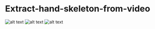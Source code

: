 # Extract-hand-skeleton-from-video
![alt text](<https://github.com/minhAI2045/Extract-hand-skeleton-from-video/raw/main/ClassBoneMay1/Class A/A_1_20052023_2_10.jpg>)
![alt text](<https://github.com/minhAI2045/Extract-hand-skeleton-from-video/raw/main/ClassBoneMay1/Class A/A_1_20052023_2_11.jpg>)
![alt text](<https://github.com/minhAI2045/Extract-hand-skeleton-from-video/raw/main/ClassBoneMay1/Class A/A_1_20052023_2_12.jpg>)
